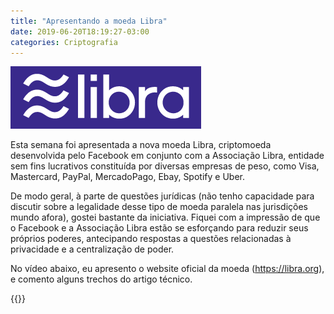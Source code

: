 ```yaml
---
title: "Apresentando a moeda Libra"
date: 2019-06-20T18:19:27-03:00
categories: Criptografia
---
```


![](/images/libra-logo.png)

Esta semana foi apresentada a nova moeda Libra, criptomoeda desenvolvida pelo Facebook em conjunto com
a Associação Libra, entidade sem fins lucrativos constituída por diversas empresas de peso, como Visa, Mastercard,
PayPal, MercadoPago, Ebay, Spotify e Uber.

De modo geral, à parte de questões jurídicas (não tenho capacidade para discutir sobre a legalidade
desse tipo de moeda paralela nas jurisdições mundo afora), gostei bastante da iniciativa. Fiquei com a impressão de
que o Facebook e a Associação Libra estão se esforçando para reduzir seus próprios poderes, antecipando
respostas a questões relacionadas à privacidade e a centralização de poder.

No vídeo abaixo, eu apresento o website oficial da moeda (https://libra.org),
e comento alguns trechos do artigo técnico.

{{<youtube k7ezHSknyUA>}}
